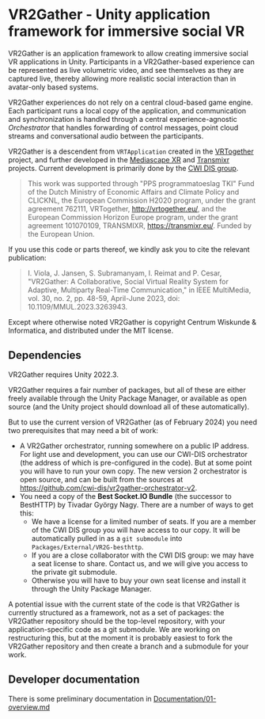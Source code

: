 # VR2Gather - Unity application framework for immersive social VR

VR2Gather is an application framework to allow creating immersive social VR applications in Unity. Participants in a VR2Gather-based experience can be represented as live volumetric video, and see themselves as they are captured live, thereby allowing more realistic social interaction than in avatar-only based systems.

VR2Gather experiences do not rely on a central cloud-based game engine. Each participant runs a local copy of the application, and communication and synchronization is handled through a central experience-agnostic  _Orchestrator_ that handles forwarding of control messages, point cloud streams and conversational audio between the participants.

VR2Gather is a descendent from `VRTApplication` created in the [VRTogether](https://vrtogether.eu) project, and further developed in the [Mediascape XR](https://www.dis.cwi.nl/funding/mediascape/) and [Transmixr](https://transmixr.eu) projects. Current development is primarily done by the [CWI DIS group](https://www.dis.cwi.nl).

> This work was supported through "PPS programmatoeslag TKI" Fund of the Dutch Ministry of Economic Affairs and Climate Policy and CLICKNL, the European Commission H2020 program, under the grant agreement 762111, VRTogether, http://vrtogether.eu/, and the European Commission Horizon Europe program, under the grant agreement 101070109, TRANSMIXR, https://transmixr.eu/. Funded by the European Union.

If you use this code or parts thereof, we kindly ask you to cite the relevant publication:

>I. Viola, J. Jansen, S. Subramanyam, I. Reimat and P. Cesar, "VR2Gather: A Collaborative, Social Virtual Reality System for Adaptive, Multiparty Real-Time Communication," in IEEE MultiMedia, vol. 30, no. 2, pp. 48-59, April-June 2023, doi: 10.1109/MMUL.2023.3263943.

Except where otherwise noted VR2Gather is copyright Centrum Wiskunde & Informatica, and distributed under the MIT license.

## Dependencies

VR2Gather requires Unity 2022.3.

VR2Gather requires a fair number of packages, but all of these are either freely available through the Unity Package Manager, or available as open source (and the Unity project should download all of these automatically).

But to use the current version of VR2Gather (as of February 2024) you need two prerequisites that may need a bit of work:

- A VR2Gather orchestrator, running somewhere on a public IP address. For light use and development, you can use our CWI-DIS orchestrator (the address of which is pre-configured in the code). But at some point you will have to run your own copy. The new version 2 orchestrator is open source, and can be built from the sources at <https://github.com/cwi-dis/vr2gather-orchestrator-v2>.
- You need a copy of the **Best Socket.IO Bundle** (the successor to BestHTTP) by Tivadar György Nagy. There are a number of ways to get this:
	- We have a license for a limited number of seats. If you are a member of the CWI DIS group you will have access to our copy. It will be automatically pulled in as a `git submodule` into `Packages/External/VR2G-besthttp`.
	- If you are a close collaborator with the CWI DIS group: we may have a seat license to share. Contact us, and we will give you access to the private git submodule.
	- Otherwise you will have to buy your own seat license and install it through the Unity Package Manager.

A potential issue with the current state of the code is that VR2Gather is currently structured as a framework, not as a set of packages: the VR2Gather repository should be the top-level repository, with your application-specific code as a git submodule. We are working on restructuring this, but at the moment it is probably easiest to fork the VR2Gather repository and then create a branch and a submodule for your work.

## Developer documentation

There is some preliminary documentation in [Documentation/01-overview.md](Documentation/01-overview.md)
